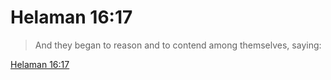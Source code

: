 # Helaman 16:17

> And they began to reason and to contend among themselves, saying:

[Helaman 16:17](https://www.churchofjesuschrist.org/study/scriptures/bofm/hel/16?lang=eng&id=p17#p17)


